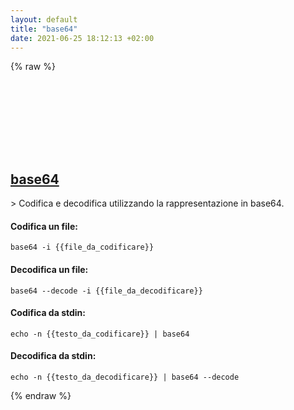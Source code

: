 ```yaml
---
layout: default
title: "base64"
date: 2021-06-25 18:12:13 +02:00
---
```

{% raw %}
<h2 id="base64">
  <a href="/it/osx/base64.html">base64</a> <a href="#base64"><svg class="icon">
    <use href="/assets/images/unicode_sprite.svg#link" />
  </svg></a>
</h2>
> Codifica e decodifica utilizzando la rappresentazione in base64.

#### Codifica un file:
```shell
base64 -i {{file_da_codificare}}
```
#### Decodifica un file:
```shell
base64 --decode -i {{file_da_decodificare}}
```
#### Codifica da stdin:
```shell
echo -n {{testo_da_codificare}} | base64
```
#### Decodifica da stdin:
```shell
echo -n {{testo_da_decodificare}} | base64 --decode
```
{% endraw %}